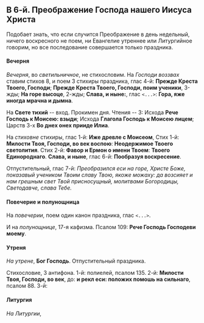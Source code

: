 
## В 6-й. Преображение Господа нашего Иисуса Христа

Подобает знать, что если случится Преображение в день недельный, ничего воскресного не поем, ни Евангелие утреннее 
или Литургийное говорим, но все последование совершается только праздника.

#### Вечерня

*Вечерня*, во *светильничное*, не стихословим. На *Господи воззвах* ставим стихов 8, и поем 3 стихиры праздника, 
глас 4-й: **Прежде Креста Твоего, Господи**; **Прежде Креста Твоего, Господи, поим ученики**, 3-жды;
**На горе высоце**, 2-жды; **Слава, и ныне:**, глас `<...>`:  **Гора, яже иногда мрачна и дымна**.

На **Свете тихий** -- вход. Прокимен дня. Чтения -- 3: Исхода **Рече Господь к Моисею: взыди**; 
Исхода **Глагола Господь к Моисею лицем**; Царств 3-х **Во днех онех прииде Илиа**. 

На *стиховне* стихиры, глас 1-й: **Иже древле с Моисеом**,
Стих 1-й: **Милости Твоя, Господи, во век воспою**: **Неодержимое Твоего светолития**.
Стих 2-й: **Фавор и Ермон о имени Твоем**: **Твоего Единороднаго**. 
**Слава, и ныне**, глас 6-й: **Пообразуя воскресение**.

Отпустительный, глас 7-й: *Преобразился еси на горе, Христе Боже, показавый учеником Твоим 
славу Твою, якоже можаху: да возсияет и нам грешным свет Твой присносущный, молитвами 
Богородицы, Светодавче, слава Тебе.*

#### Повечерие и полунощница

На *повечерии*, поем один канон праздника, глас `<...>`.

И на *полунощнице*, 17-я кафизма. Псалом 109: **Рече Господь Господеви моему**.


#### Утреня

*На утрене*, **Бог Господь**. Отпустительный праздника.

Стихословие, 3 антифона. 1-й: полиелей, псалом 135. 2-й: **Милости Твоя, Господи, во век**, 
до: **и рекл еси: положих помошь на сильнаго**, псалом 88.
3-й:

#### Литургия

*На Литургии*, 

